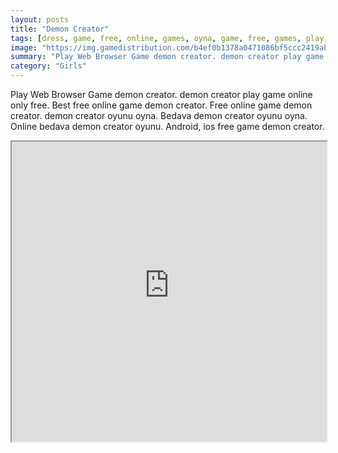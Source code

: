```yaml
---
layout: posts
title: "Demon Creator"
tags: [dress, game, free, online, games, oyna, game, free, games, play, play, games]
image: "https://img.gamedistribution.com/b4ef0b1378a0471086bf5ccc2419ab05.jpg"
summary: "Play Web Browser Game demon creator. demon creator play game online only free. Best free online game demon creator. Free online game demon creator. demon creator oyunu oyna. Bedava demon creator oyunu oyna. Online bedava demon creator oyunu. Android, ios free game demon creator."
category: "Girls"
---
```


Play Web Browser Game demon creator. demon creator play game online only free. Best free online game demon creator. Free online game demon creator. demon creator oyunu oyna. Bedava demon creator oyunu oyna. Online bedava demon creator oyunu. Android, ios free game demon creator.

<iframe width="100%" height="480px;" src="https://flash.gamedistribution.com?game=b4ef0b1378a0471086bf5ccc2419ab05"></iframe>